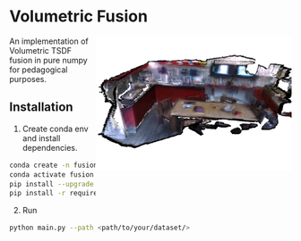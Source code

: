 # Volumetric Fusion

<img src="kitchen.png" width=350px align="right"/>

An implementation of Volumetric TSDF fusion in pure numpy for pedagogical purposes.

## Installation

1. Create conda env and install dependencies.

```bash
conda create -n fusion python=3.8
conda activate fusion
pip install --upgrade pip
pip install -r requirements.txt
```

2. Run

```bash
python main.py --path <path/to/your/dataset/>
```